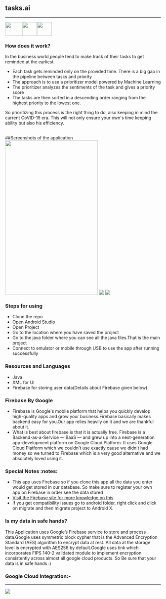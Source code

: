 ## tasks.ai
--------------
<img src="https://cdn.vox-cdn.com/thumbor/1SrcuHFZ70PO7OPgSb2_DxM3gUk=/0x0:640x427/1820x1213/filters:focal(0x0:640x427):format(webp)/cdn.vox-cdn.com/assets/1087137/java_logo_640.jpg" height="44" width="55"><img src="https://pbs.twimg.com/profile_images/1105378972156649472/9W16lxHj_400x400.png" height="44" width="48"><img src="https://firebase.google.com/downloads/brand-guidelines/PNG/logo-vertical.png" height="44" width="48">
<br>
<h3>How does it work?</h3>
<p>In the business world,people tend to make track of their tasks to get reminded at the earliest.</p>
  <ul>
    <li>Each task gets reminded only on the provided time. There is a big gap in the pipeline between tasks and priority</li>
    <li>The approach is to use a prioritizer model powered by Machine Learning</li>
    <li>The prioritizer analyzes the sentiments of the task and gives a priority score</li>
    <li>The tasks are then sorted in a descending order ranging from the highest priority to the lowest one.</li>
 </ul>
 <p>So prioritizing this process is the right thing to do, also keeping in mind the current CoVID-19 era. This will not only ensure your own's time keeping ability but also his efficiency.</p>
 <br>
 ##Screenshots of the application
 <img src = "https://raw.githubusercontent.com/sanjay-thiyagarajan/task_ai/master/app/src/main/res/images/ss1.jpeg" height="500" width="300">
 <img src = "https://raw.githubusercontent.com/sanjay-thiyagarajan/task_ai/master/app/src/main/res/images/ss2.jpeg">
 <img src = "https://raw.githubusercontent.com/sanjay-thiyagarajan/task_ai/master/app/src/main/res/images/ss3.jpeg">
 <h3> Steps for using</h3>
<ul>
  <li>Clone the repo</li>
  <li>Open Android Studio</li>
  <li>Open Project</li>
  <li>Go to the location where you have saved the project</li>
  <li>Go to the java folder where you can see all the java files.That is the main project</li>
  <li>Connect to emulator or mobile through USB to use the app after running  successfully</li>
</ul>
<h3>Resources and Languages</h3>
<ul>
  <li>Java</li>
  <li>XML for UI</li>
  <li>Firebase for storing user data(Details about Firebase given below)</li>
</ul>
<h3>Firebase By Google</h3>
<ul>
    <li>Firebase is Google's mobile platform that helps you quickly develop high-quality apps and grow your business.Firebase basically makes backend easy for you.Our app relies heavily on it and we are thankful about it.</li>
    <li>What is best about firebase is that it is actually free. Firebase is a Backend-as-a-Service — BaaS — and grew up into a next-generation app-development platform on Google Cloud Platform. It uses Google Cloud Platform which we couldn't use exactly cause we didn't had money so we turned to Firebase which is a very good alternative and we absolutely loved using it.</li>
</ul>
<h3>Special Notes :notes:</h3>
<ul>
  <li>This app uses Firebase so if you clone this app all the data you enter would get stored in our database. So make sure to register your own app on Firebase in order see the data stored</li>
  <li><a href="https://console.firebase.google.com/?pli=1">Visit the Firebase site for more knowledge on this</a></li>
  <li>If you get compatibility issues go to android folder, right click and click on migrate and then migrate project to Android X.</li>
</ul>

<h3>Is my data in safe hands?</h3>
<p>This Application uses Google’s Firebase service to store and process data.Google uses  symmetric block cypher that is the Advanced Encryption Standard (AES) algorithm to encrypt data at rest. All data at the storage level is encrypted with AES256 by default.Google uses tink which incorporates FIPS 140-2 validated module to implement encryption consistently across almost all google cloud products. 
So Be sure that your data is in safe hands :)</p>


### Google Cloud Integration:-
------------------
<img src="https://user-images.githubusercontent.com/53183532/95006766-5edc8900-0625-11eb-9538-eabe49b9457a.png" >
